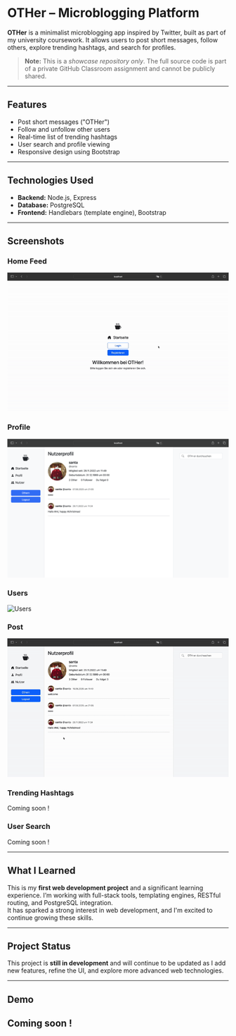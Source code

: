# OTHer – Microblogging Platform

**OTHer** is a minimalist microblogging app inspired by Twitter, built as part of my university coursework. It allows users to post short messages, follow others, explore trending hashtags, and search for profiles.

> **Note:** This is a *showcase repository only*. The full source code is part of a private GitHub Classroom assignment and cannot be publicly shared.

---

## Features

- Post short messages ("OTHer")
- Follow and unfollow other users
- Real-time list of trending hashtags
- User search and profile viewing
- Responsive design using Bootstrap

---

## Technologies Used

- **Backend:** Node.js, Express
- **Database:** PostgreSQL
- **Frontend:** Handlebars (template engine), Bootstrap

---

## Screenshots

### Home Feed  
![Home Feed](./assets/home-feed.gif)

### Profile 
![Profile](./assets/profile.png)

### Users 
![Users](./assets/usesrs.gif)

### Post 
![Post](./assets/post.gif)

### Trending Hashtags  
Coming soon !

### User Search  
Coming soon ! 

---

## What I Learned

This is my **first web development project** and a significant learning experience. I’m working with full-stack tools, templating engines, RESTful routing, and PostgreSQL integration.  
It has sparked a strong interest in web development, and I'm excited to continue growing these skills.

---

## Project Status

This project is **still in development** and will continue to be updated as I add new features, refine the UI, and explore more advanced web technologies.

---

## Demo

Coming soon ! 
---

